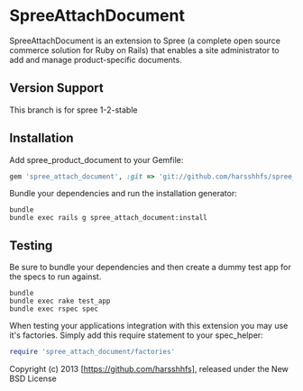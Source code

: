 SpreeAttachDocument
====================

SpreeAttachDocument is an extension to Spree (a complete open source commerce solution for Ruby on Rails) that enables a site administrator to add and manage product-specific documents.


Version Support 
------------

This branch is for spree 1-2-stable


Installation
------------

Add spree_product_document to your Gemfile:

```ruby
gem 'spree_attach_document', :git => 'git://github.com/harsshhfs/spree_attach_document.git', :branch => "1-2-stable"
```

Bundle your dependencies and run the installation generator:

```shell
bundle
bundle exec rails g spree_attach_document:install
```

Testing
-------

Be sure to bundle your dependencies and then create a dummy test app for the specs to run against.

```shell
bundle
bundle exec rake test_app
bundle exec rspec spec
```

When testing your applications integration with this extension you may use it's factories.
Simply add this require statement to your spec_helper:

```ruby
require 'spree_attach_document/factories'
```

Copyright (c) 2013 [https://github.com/harsshhfs], released under the New BSD License

